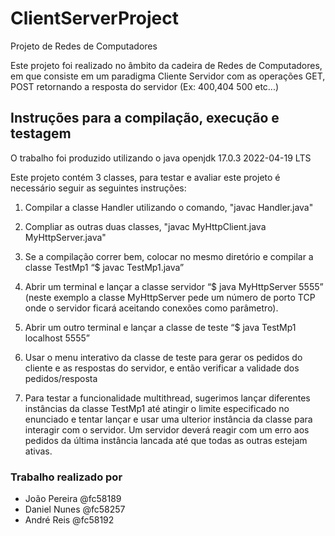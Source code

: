 # ClientServerProject

Projeto de Redes de Computadores

Este projeto foi realizado no âmbito da cadeira de Redes de Computadores, em que consiste em um paradigma Cliente Servidor com as operações GET, POST retornando a resposta do servidor (Ex: 400,404 500 etc...)

## Instruções para a compilação, execução e testagem

O trabalho foi produzido utilizando o java openjdk 17.0.3 2022-04-19 LTS

Este projeto contém 3 classes, para testar e avaliar este projeto é necessário seguir as seguintes instruções:

1. Compilar a classe Handler utilizando o comando, "javac Handler.java"

2. Compliar as outras duas classes, "javac MyHttpClient.java MyHttpServer.java"

3. Se a compilação correr bem, colocar no mesmo diretório e compilar a classe TestMp1 “$ javac TestMp1.java”

4. Abrir um terminal e lançar a classe servidor “$ java MyHttpServer 5555” (neste exemplo a classe MyHttpServer pede um número de porto TCP onde o servidor ficará aceitando conexões como parâmetro).  

5. Abrir um outro terminal e lançar a classe de teste “$ java TestMp1 localhost 5555”  

6. Usar o menu interativo da classe de teste para gerar os pedidos do cliente e as respostas do servidor, e então verificar a validade dos pedidos/resposta

7. Para testar a funcionalidade multithread, sugerimos lançar diferentes instâncias da classe TestMp1 até atingir o limite especificado no enunciado e tentar lançar e usar uma ulterior instância da classe para interagir com o servidor. Um servidor deverá reagir com um erro aos pedidos da última instância lancada até que todas as outras estejam ativas.

### Trabalho realizado por

- João Pereira @fc58189
- Daniel Nunes @fc58257
- André Reis @fc58192
